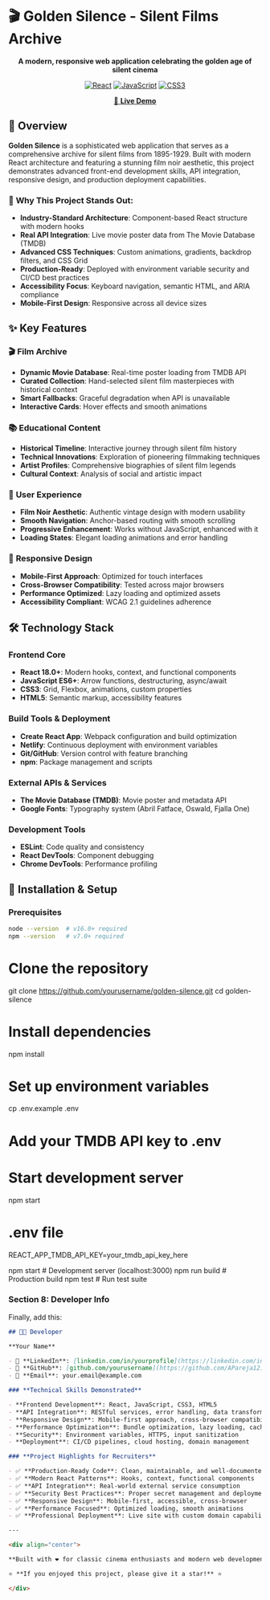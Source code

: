 # 🎬 Golden Silence - Silent Films Archive

<div align="center">

**A modern, responsive web application celebrating the golden age of silent cinema**

[![React](https://img.shields.io/badge/React-18.0+-61dafb?style=flat&logo=react)](https://reactjs.org/)
[![JavaScript](https://img.shields.io/badge/JavaScript-ES6+-f7df1e?style=flat&logo=javascript&logoColor=black)](https://developer.mozilla.org/en-US/docs/Web/JavaScript)
[![CSS3](https://img.shields.io/badge/CSS3-Advanced-1572b6?style=flat&logo=css3)](https://developer.mozilla.org/en-US/docs/Web/CSS)

[🌟 **Live Demo**](https://golden-silence.netlify.app)

</div>

## 🎯 Overview

**Golden Silence** is a sophisticated web application that serves as a comprehensive archive for silent films from 1895-1929. Built with modern React architecture and featuring a stunning film noir aesthetic, this project demonstrates advanced front-end development skills, API integration, responsive design, and production deployment capabilities.

### 🌟 **Why This Project Stands Out:**

- **Industry-Standard Architecture**: Component-based React structure with modern hooks
- **Real API Integration**: Live movie poster data from The Movie Database (TMDB)
- **Advanced CSS Techniques**: Custom animations, gradients, backdrop filters, and CSS Grid
- **Production-Ready**: Deployed with environment variable security and CI/CD best practices
- **Accessibility Focus**: Keyboard navigation, semantic HTML, and ARIA compliance
- **Mobile-First Design**: Responsive across all device sizes

## ✨ Key Features

### 🎬 **Film Archive**

- **Dynamic Movie Database**: Real-time poster loading from TMDB API
- **Curated Collection**: Hand-selected silent film masterpieces with historical context
- **Smart Fallbacks**: Graceful degradation when API is unavailable
- **Interactive Cards**: Hover effects and smooth animations

### 📚 **Educational Content**

- **Historical Timeline**: Interactive journey through silent film history
- **Technical Innovations**: Exploration of pioneering filmmaking techniques
- **Artist Profiles**: Comprehensive biographies of silent film legends
- **Cultural Context**: Analysis of social and artistic impact

### 🎨 **User Experience**

- **Film Noir Aesthetic**: Authentic vintage design with modern usability
- **Smooth Navigation**: Anchor-based routing with smooth scrolling
- **Progressive Enhancement**: Works without JavaScript, enhanced with it
- **Loading States**: Elegant loading animations and error handling

### 📱 **Responsive Design**

- **Mobile-First Approach**: Optimized for touch interfaces
- **Cross-Browser Compatibility**: Tested across major browsers
- **Performance Optimized**: Lazy loading and optimized assets
- **Accessibility Compliant**: WCAG 2.1 guidelines adherence

## 🛠️ Technology Stack

### **Frontend Core**

- **React 18.0+**: Modern hooks, context, and functional components
- **JavaScript ES6+**: Arrow functions, destructuring, async/await
- **CSS3**: Grid, Flexbox, animations, custom properties
- **HTML5**: Semantic markup, accessibility features

### **Build Tools & Deployment**

- **Create React App**: Webpack configuration and build optimization
- **Netlify**: Continuous deployment with environment variables
- **Git/GitHub**: Version control with feature branching
- **npm**: Package management and scripts

### **External APIs & Services**

- **The Movie Database (TMDB)**: Movie poster and metadata API
- **Google Fonts**: Typography system (Abril Fatface, Oswald, Fjalla One)

### **Development Tools**

- **ESLint**: Code quality and consistency
- **React DevTools**: Component debugging
- **Chrome DevTools**: Performance profiling

## 🚀 Installation & Setup

### **Prerequisites**

```bash
node --version  # v16.0+ required
npm --version   # v7.0+ required
```

# Clone the repository

git clone https://github.com/yourusername/golden-silence.git
cd golden-silence

# Install dependencies

npm install

# Set up environment variables

cp .env.example .env

# Add your TMDB API key to .env

# Start development server

npm start

# .env file

REACT_APP_TMDB_API_KEY=your_tmdb_api_key_here

npm start # Development server (localhost:3000)
npm run build # Production build
npm test # Run test suite

### **Section 8: Developer Info**

Finally, add this:

```markdown
## 👨‍💻 Developer

**Your Name**

- 💼 **LinkedIn**: [linkedin.com/in/yourprofile](https://linkedin.com/in/alexis-pareja-b964b36b/)
- 🐙 **GitHub**: [github.com/yourusername](https://github.com/APareja12)
- 📧 **Email**: your.email@example.com

### **Technical Skills Demonstrated**

- **Frontend Development**: React, JavaScript, CSS3, HTML5
- **API Integration**: RESTful services, error handling, data transformation
- **Responsive Design**: Mobile-first approach, cross-browser compatibility
- **Performance Optimization**: Bundle optimization, lazy loading, caching
- **Security**: Environment variables, HTTPS, input sanitization
- **Deployment**: CI/CD pipelines, cloud hosting, domain management

### **Project Highlights for Recruiters**

- ✅ **Production-Ready Code**: Clean, maintainable, and well-documented
- ✅ **Modern React Patterns**: Hooks, context, functional components
- ✅ **API Integration**: Real-world external service consumption
- ✅ **Security Best Practices**: Proper secret management and deployment
- ✅ **Responsive Design**: Mobile-first, accessible, cross-browser
- ✅ **Performance Focused**: Optimized loading, smooth animations
- ✅ **Professional Deployment**: Live site with custom domain capability

---

<div align="center">

**Built with ❤️ for classic cinema enthusiasts and modern web development**

⭐ **If you enjoyed this project, please give it a star!** ⭐

</div>
```
